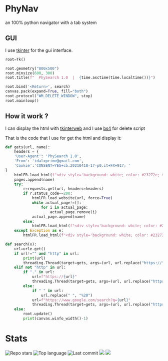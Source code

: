 # PhyNav

an 100% python navigator with a tab system


## GUI

I use [tkinter](https://docs.python.org/fr/3/library/tkinter.html) for the gui interface.

```python
root=Tk()

root.geometry("800x500")
root.minsize(600, 300)
root.title(f"  PhySearch 1.0  |  {time.asctime(time.localtime())}")

root.bind('<Return>', search)
canvas.pack(expand=True, fill="both")
root.protocol("WM_DELETE_WINDOW", stop)
root.mainloop()
```

## How it work ?

I can display the html with [tkinterweb](https://github.com/Andereoo/TkinterWeb) and I use [bs4](https://github.com/wention/BeautifulSoup4) for delete script

That is the code that I use for get the html and display it:

```python
def gets(url, name):
    headers = {
    'User-Agent': 'PhySearch 1.0',
    'From': 'idalxprime@gmail.com',
    'Cookie':'CONSENT=YES+cb.20210418-17-p0.it+FX+917; '
}
    htmlFR.load_html(f"<div style='background: white; color: #23272e; text-align: center;'><br><h1>Waiting</h1><br><p>for <a href='{url}'>{url}</a></p></div>")
    pages.append(name)
    try:
        r=requests.get(url, headers=headers)
        if r.status_code==200:
            htmlFR.load_website(url, force=True)
            while actual_page!=[]:
                for i in actual_page:
                    actual_page.remove(i)
            actual_page.append(name)
        else:
            htmlFR.load_html(f"<div style='background: white; color: #23272e; text-align: center;'><br><h1>Error {r.status_code}</h1></div>")
    except Exception as e:
        htmlFR.load_html(f"<div style='background: white; color: #23272e; text-align: center;'><br><h1>Error: {e}</h1></div>")

def search(x):
    url=urle.get()
    if url!="" and "http" in url:
        print(url)
        threading.Thread(target=gets, args=(url, url.replace("https://", ""))).start()
    elif not "http" in url:
        if "." in url:
            url=f"https://{url}"
            threading.Thread(target=gets, args=(url, url.replace("https://", ""))).start()
        else:
            if " " in url:
                url.replace(" ", "%20")
            url=f"https://www.google.com/search?q={url}"
            threading.Thread(target=gets, args=(url, url.replace("https://www.google.com/search?q=", "").replace("%20", " "))).start()
    else:
        root.update()
        print(canvas.winfo_width()-1)
```
# Stats

<img alt="Repo stars" src="https://img.shields.io/github/stars/4lxprime/PhyNav">
<img alt="Top language" src="https://img.shields.io/github/languages/top/4lxprime/PhyNav">
<img alt="Last commit" src="https://img.shields.io/github/last-commit/4lxprime/PhyNav">
<img src="https://sonarcloud.io/api/project_badges/measure?project=4lxprime/PhyNav&metric=ncloc">
<img src="https://img.shields.io/github/downloads/4lxprime/PhyNav/total?color=%23daff00&style=flat-square">